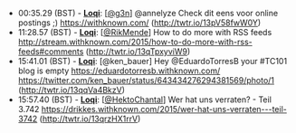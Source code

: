 * <a id="00:35.29">00:35.29 (BST)</a> - __[Loqi](https://github.com/Loqi)__: [<a href="https://twitter.com/g3n">@g3n</a>] @annelyze Check dit eens voor online postings ;) https://withknown.com/ (http://twtr.io/13pV58fwW0Y)
* <a id="11:28.57">11:28.57 (BST)</a> - __[Loqi](https://github.com/Loqi)__: [<a href="https://twitter.com/RikMende">@RikMende</a>] How to do more with RSS feeds  http://stream.withknown.com/2015/how-to-do-more-with-rss-feeds#comments (http://twtr.io/13qTpxyviW9)
* <a id="15:41.01">15:41.01 (BST)</a> - __[Loqi](https://github.com/Loqi)__: [@ken_bauer] Hey @EduardoTorresB  your #TC101 blog is empty https://eduardotorresb.withknown.com/ https://twitter.com/ken_bauer/status/643434276294381569/photo/1 (http://twtr.io/13qqVa4BkzV)
* <a id="15:57.40">15:57.40 (BST)</a> - __[Loqi](https://github.com/Loqi)__: [<a href="https://twitter.com/HektoChantal">@HektoChantal</a>] Wer hat uns verraten? - Teil 3.742 https://drikkes.withknown.com/2015/wer-hat-uns-verraten---teil-3742 (http://twtr.io/13qrzHX1rrV)
